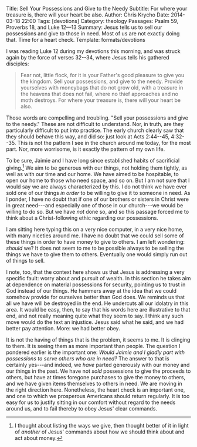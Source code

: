 Title: Sell Your Possessions and Give to the Needy
Subtitle: For where your treasure is, there will your heart be also.
Author: Chris Krycho
Date: 2014-03-18 22:00
Tags: [devotions]
Category: theology
Passages: Psalm 59, Proverbs 18, and Luke 12&mdash;13
Summary: Jesus tells us to sell our possessions and give to those in need. Most of us are not exactly doing that. Time for a heart check.
Template: formats/devotions

I was reading Luke 12 during my devotions this morning, and was struck again by
the force of verses 32--34, where Jesus tells his gathered disciples:

> Fear not, little flock, for it is your Father's good pleasure to give you the
> kingdom. Sell your possessions, and give to the needy. Provide yourselves with
> moneybags that do not grow old, with a treasure in the heavens that does not
> fail, where no thief approaches and no moth destroys. For where your treasure
> is, there will your heart be also.

Those words are compelling and troubling. "Sell your possessions and give to the
needy." These are not difficult to understand. Nor, in truth, are they
particularly difficult to put into practice. The early church clearly saw that
they should behave this way, and did so: just look at Acts 2:44--45, 4:32--35.
This is not the pattern I see in the church around me today, for the most part.
Nor, more worrisome, is it exactly the pattern of my own life.

To be sure, Jaimie and I have long since established habits of sacrificial
giving.[^1] We aim to be generous with our things, not holding them tightly, as
well as with our time and our home. We have aimed to be hospitable, to open our
home to those who need space, and so on. But I am not sure that I would say we
are always characterized by this. I do not think we have ever sold one of our
things *in order* to be willing to give it to someone in need. As I ponder, I
have no doubt that if one of our brothers or sisters in Christ were in great
need---and especially one of those in our church---we would be willing to do so.
But we have *not* done so, and so this passage forced me to think about a
Christ-following ethic regarding our possessions.

I am sitting here typing this on a very nice computer, in a very nice home, with
many niceties around me. I have no doubt that we could sell some of these things
in order to have money to give to others. I am left wondering: *should* we? It
does not seem to me to be possible always to be selling the things we have to
give them to others. Eventually one would simply run out of things to sell.

I note, too, that the context here shows us that Jesus is addressing a very
specific fault: worry about and pursuit of wealth. In this section he takes aim
at dependence on material possessions for security, pointing us to trust in God
instead of our things. He hammers away at the idea that we could somehow provide
for ourselves better than God does. We reminds us that all we have will be
destroyed in the end. He undercuts all our idolatry in this area. It would be
easy, then, to say that his words here are illustrative to that end, and not
really meaning quite what they seem to say. I think any such move would do the
text an injustice. Jesus said what he said, and we had better pay attention.
More: we had better obey.

It is not the having of things that is the problem, it seems to me. It is
clinging to them. It is seeing them as more important than people. The question
I pondered earlier is the important one: *Would Jaimie and I gladly part with
possessions to serve others who are in need?* The answer to that is certainly
yes---and indeed, we *have* parted generously with our money and our things in
the past. We have not *sold* possessions to give the proceeds to others, but
have at times foregone purchases to give the money to others, and we have given
items themselves to others in need. We are moving in the right direction here.
Nonetheless, the heart check is an important one, and one to which we prosperous
Americans should return regularly. It is too easy for us to justify sitting in
our comfort without regard to the needs around us, and to fail thereby to obey
Jesus' clear commands.

[^1]: I thought about listing the ways we give, then thought better of it in
light of *another* of Jesus' commands about how we should think about and act
about money.
